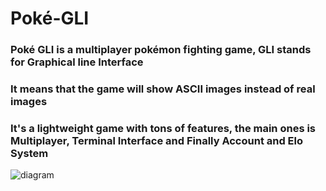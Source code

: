 # Poké-GLI 

### Poké GLI is a multiplayer pokémon fighting game, GLI stands for Graphical line Interface
### It means that the game will show ASCII images instead of real images
### It's a lightweight game with tons of features, the main ones is Multiplayer, Terminal Interface and Finally Account and Elo System


![diagram](https://github.com/user-attachments/assets/7138a0e6-96ac-4697-98bf-5a3480853c06)
